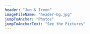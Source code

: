 ```yaml
---
header: "Jun & Ireen"
imageFileName: "header-bg.jpg"
jumpToAnchor: "Photos"
jumpToAnchorText: "See the Pictures"
---
```

